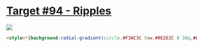 # [Target #94 - Ripples](https://cssbattle.dev/play/94)

![](https://cssbattle.dev/targets/94.png)

```HTML
<style>*{background:radial-gradient(circle,#F3AC3C 5vw,#0E2E2C 0 30q,#F3AC3C 0 42q,#0E2E2C 0 53q,#998235 0 64q,#0E2E2C 0 76q,#F3AC3C 0 85q,#0E2E2C 0 99q,#F3AC3C 0 25vw,#0E2E2C 0
```